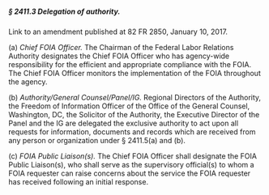 ##### § 2411.3 Delegation of authority. #####

Link to an amendment published at 82 FR 2850, January 10, 2017.

(a) *Chief FOIA Officer.* The Chairman of the Federal Labor Relations Authority designates the Chief FOIA Officer who has agency-wide responsibility for the efficient and appropriate compliance with the FOIA. The Chief FOIA Officer monitors the implementation of the FOIA throughout the agency.

(b) *Authority/General Counsel/Panel/IG.* Regional Directors of the Authority, the Freedom of Information Officer of the Office of the General Counsel, Washington, DC, the Solicitor of the Authority, the Executive Director of the Panel and the IG are delegated the exclusive authority to act upon all requests for information, documents and records which are received from any person or organization under § 2411.5(a) and (b).

(c) *FOIA Public Liaison(s).* The Chief FOIA Officer shall designate the FOIA Public Liaison(s), who shall serve as the supervisory official(s) to whom a FOIA requester can raise concerns about the service the FOIA requester has received following an initial response.